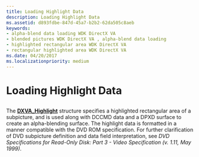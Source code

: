 ```yaml
---
title: Loading Highlight Data
description: Loading Highlight Data
ms.assetid: d893fdbe-847d-45a7-b2b2-62da505c8aeb
keywords:
- alpha-blend data loading WDK DirectX VA
- blended pictures WDK DirectX VA , alpha-blend data loading
- highlighted rectangular area WDK DirectX VA
- rectangular highlighted area WDK DirectX VA
ms.date: 04/20/2017
ms.localizationpriority: medium
---
```


# Loading Highlight Data


## <span id="ddk_loading_highlight_data_gg"></span><span id="DDK_LOADING_HIGHLIGHT_DATA_GG"></span>


The [**DXVA\_Highlight**](https://msdn.microsoft.com/library/windows/hardware/ff563979) structure specifies a highlighted rectangular area of a subpicture, and is used along with DCCMD data and a DPXD surface to create an alpha-blending surface. The highlight data is formatted in a manner compatible with the DVD ROM specification. For further clarification of DVD subpicture definition and data field interpretation, see *DVD Specifications for Read-Only Disk: Part 3 - Video Specification (v. 1.11, May 1999)*.

 

 





